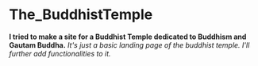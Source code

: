 # The_BuddhistTemple
**I tried to make a site for a Buddhist Temple dedicated to Buddhism and Gautam Buddha.**
_It's just a basic landing page of the buddhist temple. I'll further add functionalities to it._
